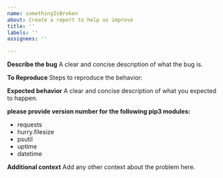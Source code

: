 ```yaml
---
name: somethingIsBroken
about: Create a report to help us improve
title: ''
labels: ''
assignees: ''

---
```


**Describe the bug**
 A clear and concise description of what the bug is.

**To Reproduce**
 Steps to reproduce the behavior:

**Expected behavior**
 A clear and concise description of what you expected to happen.
 
**please provide version number for the following pip3 modules:**
* requests
* hurry.filesize
* psutil
* uptime
* datetime

**Additional context**
 Add any other context about the problem here.
